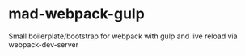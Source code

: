 mad-webpack-gulp
================

Small boilerplate/bootstrap for webpack with gulp and live reload via webpack-dev-server
